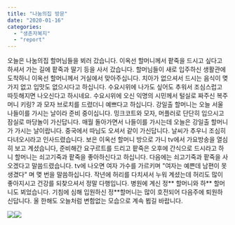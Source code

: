 ```yaml
---
title: "나눔의집 방문"
date: "2020-01-16"
categories: 
  - "생존자복지"
  - "report"
---
```


오늘은 나눔의집 할머님들을 뵈러 갔습니다. 이옥선 할머니께서 팥죽을 드시고 싶다고 하셔서 가는 길에 팥죽과 딸기 등을 사서 갔습니다. 할머님들이 새로 입주하신 생활관에 도착하니 이옥선 할머니께서 거실에서 맞아주십니다. 치아가 없으셔서 드시는 음식이 몆가지 없고 입맛도 없으시다고 하십니다. 수요시위에 나가도 싶어도 추워서 조심스럽고 따듯해지면 나오신다고 하시네요. 수요시위에 오신 익명의 시민께서 털실로 짜주신 복주머니 키링? 과 모자 브로치를 드렸더니 예쁘다고 하십니다. 강일출 할머니는 오늘 서울 나들이를 가시는 날이라 준비 중이십니다. 밍크코트와 모자, 머플러로 단단히 입으시고 잠실로 마당놀이 가신답니다. 매월 돌아가면서 나들이를 가시는데 오늘은 강일출 할머니가 가시는 날이랍니다. 중국에서 따님도 오셔서 같이 가신답니다. 날씨가 추우니 조심히 다녀오시라고 인사드렸습니다. 보은 이옥선 할머니 방으로 가니 tv에서 가요방송을 열심히 보고 계셨습니다, 준비해간 요구르트를 드리고 팥죽은 오후에 간식으로 드시라고 하니 할머니는 쇠고기죽과 팥죽을 좋아하신다고 하십니다. 다음에는 쇠고기죽과 팥죽을 사오겠다고 말씀드렸습니다. tv에 나오면 여자 가수를 가르키며 "여자는 예쁜데 남편이 못생겼다" 며 몆 번을 말씀하십니다. 작년에 허리를 다치셔서 누워 계셨는데 허리도 많이 좋아지시고 건강를 되찾으셔서 정말 다행입니다. 병원에 계신 정\*\* 할머니와 하\*\* 할머니도 뵈었습니다. 기침에 심해 입원하신 정\*\*할머니는 많이 호전되어 다음주에 퇴원하신답니다. 올 한해도 오늘처럼 변함없는 모습으로 계속 뵙길 바랍니다.

[![](https://r2.womenandwar.net/2020/01/0115-방문사진1-e1579170431832.jpg)](https://r2.womenandwar.net/2020/01/0115-방문사진1.jpg)[![](https://r2.womenandwar.net/2020/01/0115-방문사진3-e1579170448673.jpg)](https://r2.womenandwar.net/2020/01/0115-방문사진3.jpg)
